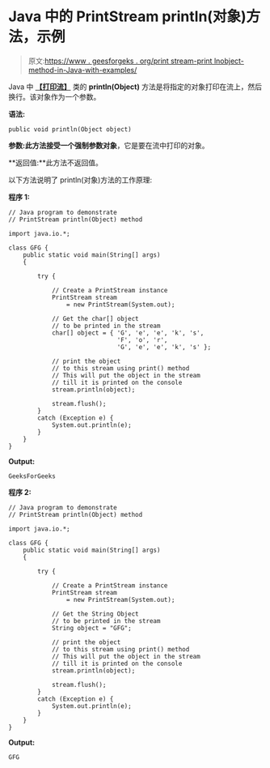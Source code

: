 # Java 中的 PrintStream println(对象)方法，示例

> 原文:[https://www . geesforgeks . org/print stream-print lnobject-method-in-Java-with-examples/](https://www.geeksforgeeks.org/printstream-printlnobject-method-in-java-with-examples/)

Java 中 **[【打印流】](https://www.geeksforgeeks.org/java-io-printstream-class-java-set-1/)** 类的 **println(Object)** 方法是将指定的对象打印在流上，然后换行。该对象作为一个参数。

**语法:**

```
public void println(Object object)
```

**参数:**此方法接受一个强制参数**对象**，它是要在流中打印的对象。

**返回值:**此方法不返回值。

以下方法说明了 println(对象)方法的工作原理:

**程序 1:**

```
// Java program to demonstrate
// PrintStream println(Object) method

import java.io.*;

class GFG {
    public static void main(String[] args)
    {

        try {

            // Create a PrintStream instance
            PrintStream stream
                = new PrintStream(System.out);

            // Get the char[] object
            // to be printed in the stream
            char[] object = { 'G', 'e', 'e', 'k', 's',
                              'F', 'o', 'r',
                              'G', 'e', 'e', 'k', 's' };

            // print the object
            // to this stream using print() method
            // This will put the object in the stream
            // till it is printed on the console
            stream.println(object);

            stream.flush();
        }
        catch (Exception e) {
            System.out.println(e);
        }
    }
}
```

**Output:**

```
GeeksForGeeks

```

**程序 2:**

```
// Java program to demonstrate
// PrintStream println(Object) method

import java.io.*;

class GFG {
    public static void main(String[] args)
    {

        try {

            // Create a PrintStream instance
            PrintStream stream
                = new PrintStream(System.out);

            // Get the String Object
            // to be printed in the stream
            String object = "GFG";

            // print the object
            // to this stream using print() method
            // This will put the object in the stream
            // till it is printed on the console
            stream.println(object);

            stream.flush();
        }
        catch (Exception e) {
            System.out.println(e);
        }
    }
}
```

**Output:**

```
GFG

```